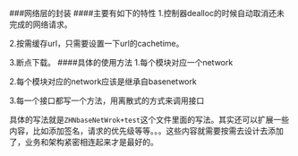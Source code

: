 ###网络层的封装
####主要有如下的特性
1.控制器dealloc的时候自动取消还未完成的网络请求。

2.按需缓存url，只需要设置一下url的cachetime。

3.断点下载。
####具体的使用方法
1.每个模块对应一个network

2.每个模块对应的network应该是继承自basenetwork

3.每一个接口都写一个方法，用离散式的方式来调用接口

具体的写法就是`ZHNbaseNetWrok+test`这个文件里面的写法。其实还可以扩展一些内容，比如添加签名，请求的优先级等等。。。这些内容就需要按需去设计去添加了，业务和架构紧密相连起来才是最好的。
